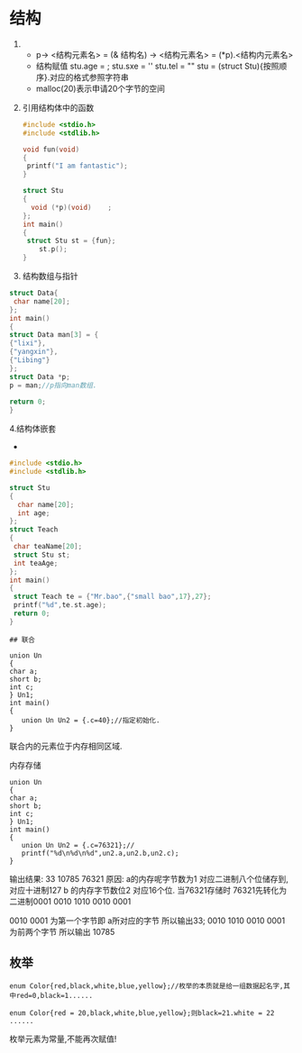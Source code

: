# 结构

1. * p->  <结构元素名> = (& 结构名) -> <结构元素名> = (*p).<结构内元素名>
   * 结构赋值 stu.age = ;
                        stu.sxe = ''
                        stu.tel = ""
     stu = (struct Stu){按照顺序}.对应的格式参照字符串
   * malloc(20)表示申请20个字节的空间

2. 引用结构体中的函数

   ```c
   #include <stdio.h>
   #include <stdlib.h>
   
   void fun(void)
   {
   	printf("I am fantastic");
   }
   
   struct Stu
   {
     void (*p)(void)	;
   };
   int main()
   {
   	struct Stu st = {fun};
       st.p(); 	
   }
   ```

   

3.   结构数组与指针

   ```c
   struct Data{
    char name[20];
   };
   int main()
   {
   struct Data man[3] = {
   {"lixi"},
   {"yangxin"},
   {"Libing"}
   };
   struct Data *p;
   p = man;//p指向man数组.
       
   return 0;
   }
   ```

   4.结构体嵌套

   * 

   ```c
   #include <stdio.h>
   #include <stdlib.h>
   
   struct Stu
   {
     char name[20];
     int age;
   };
   struct Teach
   {
   	char teaName[20];
   	struct Stu st;
   	int teaAge;
   };
   int main()
   {
   	struct Teach te = {"Mr.bao",{"small bao",17},27}; 	
   	printf("%d",te.st.age);
   	return 0;
   }
   ```

    ## 联合 

```
union Un
{
char a;
short b;
int c;
} Un1;
int main()
{
   union Un Un2 = {.c=40};//指定初始化.
}
```

联合内的元素位于内存相同区域.

内存存储

```
union Un
{
char a;
short b;
int c;
} Un1;
int main()
{
   union Un Un2 = {.c=76321};//
   printf("%d\n%d\n%d",un2.a,un2.b,un2.c);
}
```

输出结果: 33      10785    76321
原因: a的内存呢字节数为1 对应二进制八个位储存到,对应十进制127
b 的内存字节数位2 对应16个位.
当76321存储时 76321先转化为二进制0001 0010 1010 0010 0001

0010 0001 为第一个字节即 a所对应的字节 所以输出33;
0010 1010 0010 0001 为前两个字节 所以输出 10785

## 枚举

```
enum Color{red,black,white,blue,yellow};//枚举的本质就是给一组数据起名字,其中red=0,black=1......
```

```
enum Color{red = 20,black,white,blue,yellow};则black=21.white = 22 ......
```

枚举元素为常量,不能再次赋值!